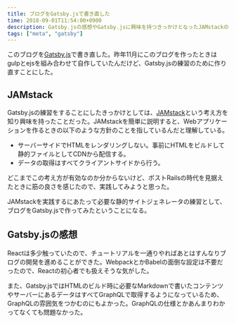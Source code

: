 ```yaml
---
title: ブログをGatsby.jsで書き直した
time: 2018-09-01T11:54:00+0900
description: Gatsby.jsの感想やGatsby.jsに興味を持つきっかけとなったJAMstackの話
tags: ["meta", "gatsby"]
---
```


このブログを[Gatsby.js](https://www.gatsbyjs.org)で書き直した。昨年11月にこのブログを作ったときはgulpとejsを組み合わせて自作していたんだけど、Gatsby.jsの練習のために作り直すことにした。

## JAMstack
Gatsby.jsの練習をすることにしたきっかけとしては、[JAMstack](https://jamstack.org/)という考え方を知り興味を持ったことだった。JAMstackを簡単に説明すると、Webアプリケーションを作るときの以下のような方針のことを指しているんだと理解している。

* サーバーサイドでHTMLをレンダリングしない。事前にHTMLをビルドして静的ファイルとしてCDNから配信する。
* データの取得はすべてクライアントサイドから行う。

どこまでこの考え方が有効なのか分からないけど、ポストRailsの時代を見据えたときに筋の良さを感じたので、実践してみようと思った。

JAMstackを実践するにあたって必要な静的サイトジェネレータの練習として、ブログをGatsby.jsで作ってみたということになる。

## Gatsby.jsの感想
Reactは多少触っていたので、チュートリアルを一通りやればあとはすんなりブログの開発を進めることができた。WebpackとかBabelの面倒な設定は不要だったので、Reactの初心者でも扱えそうな気がした。

また、Gatsby.jsではHTMLのビルド時に必要なMarkdownで書いたコンテンツやサーバーにあるデータはすべてGraphQLで取得するようになっているため、GraphQLの雰囲気をつかむのにもよかった。GraphQLの仕様とかあんまりわかってなくても問題なかった。
